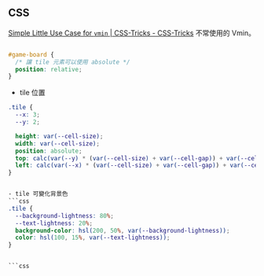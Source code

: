 ## CSS
[Simple Little Use Case for `vmin` | CSS-Tricks - CSS-Tricks](https://css-tricks.com/simple-little-use-case-vmin/)
不常使用的 Vmin。


```css

#game-board {
  /* 讓 tile 元素可以使用 absolute */
  position: relative; 
}
```



- tile 位置
```css
.tile {
  --x: 3;
  --y: 2;

  height: var(--cell-size);
  width: var(--cell-size);
  position: absolute;
  top: calc(var(--y) * (var(--cell-size) + var(--cell-gap)) + var(--cell-gap));
  left: calc(var(--x) * (var(--cell-size) + var(--cell-gap)) + var(--cell-gap));
}


- tile 可變化背景色
```css
.tile {
  --background-lightness: 80%;
  --text-lightness: 20%;
  background-color: hsl(200, 50%, var(--background-lightness));
  color: hsl(100, 15%, var(--text-lightness));
}


```css



```


```css



```


```css



```
